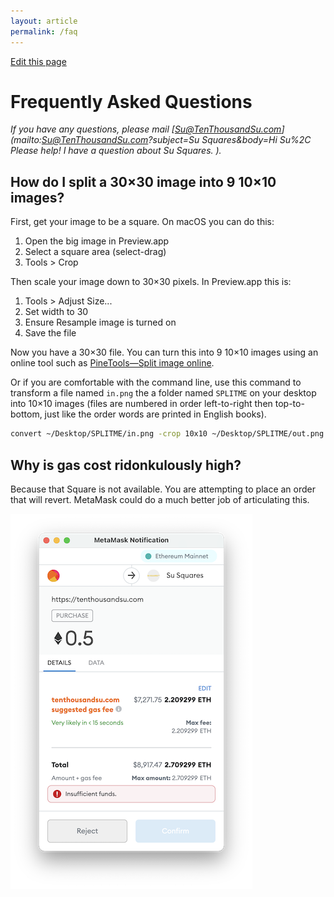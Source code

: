 ```yaml
---
layout: article
permalink: /faq
---
```


[Edit this page](https://github.com/su-squares/tenthousandsu.com/blob/master/faq.md)

# Frequently Asked Questions

*If you have any questions, please mail [Su@TenThousandSu.com](mailto:Su@TenThousandSu.com?subject=Su Squares&body=Hi Su%2C Please help! I have a question about Su Squares. ).*

## How do I split a 30×30 image into 9 10×10 images?

First, get your image to be a square. On macOS you can do this:

1. Open the big image in Preview.app
2. Select a square area (select-drag)
3. Tools > Crop

Then scale your image down to 30×30 pixels. In Preview.app this is:

1. Tools > Adjust Size...
2. Set width to 30
3. Ensure Resample image is turned on
4. Save the file

Now you have a 30×30 file. You can turn this into 9 10×10 images using an online tool such as [PineTools&mdash;Split image online](https://pinetools.com/split-image).

Or if you are comfortable with the command line, use this command to transform a file named `in.png` the a folder named `SPLITME` on your desktop into 10×10 images (files are numbered in order left-to-right then top-to-bottom, just like the order words are printed in English books).

```sh
convert ~/Desktop/SPLITME/in.png -crop 10x10 ~/Desktop/SPLITME/out.png
```

## Why is gas cost ridonkulously high?

Because that Square is not available. You are attempting to place an order that will revert. MetaMask could do a much better job of articulating this.

![revert-tx](assets/revert-tx.png)
